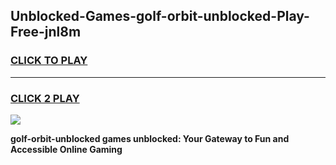 
## Unblocked-Games-golf-orbit-unblocked-Play-Free-jnl8m
<h3>
<a href="https://premium76.site?title=golf-orbit-unblocked&ref=10A">CLICK TO PLAY</a></h3>
<hr>

<h3>
<a href="https://premium76.site?title=golf-orbit-unblocked&ref=10A">CLICK 2 PLAY</a>
  
</h3>

<a href="https://premium76.site?title=golf-orbit-unblocked&ref=10A"><img src="https://clearcache.store/games.png"></a>


**golf-orbit-unblocked games unblocked: Your Gateway to Fun and Accessible Online Gaming**
